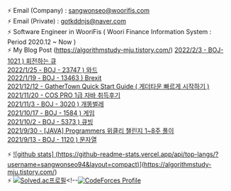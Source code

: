   ### 
⚡ Email (Company) : sangwonseo@woorifis.com  
⚡ Email (Private) : gotkddnjs@naver.com  
⚡ Software Engineer in WooriFis ( Woori Finance Information System : Period 2020.12 ~ Now )  
⚡ My Blog Post  (https://algorithmstudy-mju.tistory.com/) [2022/2/3 - BOJ-1021 ) 회전하는 큐](https://algorithmstudy-mju.tistory.com/218) <br>
[2022/1/25 - BOJ - 23747 ) 와드](https://algorithmstudy-mju.tistory.com/217) <br>
[2022/1/19 - BOJ - 13463 ) Brexit](https://algorithmstudy-mju.tistory.com/216) <br>
[2021/12/12 - GatherTown Quick Start Guide ( 게더타운 빠르게 시작하기 )](https://algorithmstudy-mju.tistory.com/215) <br>
[2021/11/20 - COS PRO 1급 자바 취득후기](https://algorithmstudy-mju.tistory.com/214) <br>
[2021/11/3 - BOJ - 3020 ) 개똥벌레](https://algorithmstudy-mju.tistory.com/213) <br>
[2021/10/17 - BOJ - 1584 ) 게임](https://algorithmstudy-mju.tistory.com/212) <br>
[2021/10/2 - BOJ - 5373 ) 큐빙](https://algorithmstudy-mju.tistory.com/211) <br>
[2021/9/30 - [JAVA] Programmers 위클리 챌린지 1~8주 풀이](https://algorithmstudy-mju.tistory.com/208) <br>
[2021/9/13 - BOJ - 1120 ) 문자열](https://algorithmstudy-mju.tistory.com/210) <br>

⚡ [![github stats]  (https://github-readme-stats.vercel.app/api/top-langs/?username=sangwonseo94&layout=compact)](https://github.com/anuraghazra/github-readme-stats)](https://algorithmstudy-mju.tistory.com/)  
⚡ [![Solved.ac프로필](http://mazassumnida.wtf/api/v2/generate_badge?boj=gotkddnjs)](https://solved.ac/gotkddnjs)<!--[![CodeForces Profile](https://cf.leed.at?id=sangwon)](https://codeforces.com/profile/sangwon)   
